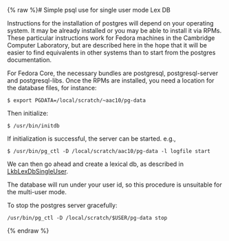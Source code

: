 {% raw %}# Simple psql use for single user mode Lex DB

Instructions for the installation of postgres will depend on your
operating system. It may be already installed or you may be able to
install it via RPMs. These particular instructions work for Fedora
machines in the Cambridge Computer Laboratory, but are described here in
the hope that it will be easier to find equivalents in other systems
than to start from the postgres documentation.

For Fedora Core, the necessary bundles are postgresql, postgresql-server
and postgresql-libs. Once the RPMs are installed, you need a location
for the database files, for instance:

    $ export PGDATA=/local/scratch/~aac10/pg-data

Then initialize:

    $ /usr/bin/initdb

If initialization is successful, the server can be started. e.g.,

    $ /usr/bin/pg_ctl -D /local/scratch/aac10/pg-data -l logfile start

We can then go ahead and create a lexical db, as described in
[LkbLexDbSingleUser](../LkbLexDbSingleUser).

The database will run under your user id, so this procedure is
unsuitable for the multi-user mode.

To stop the postgres server gracefully:

    /usr/bin/pg_ctl -D /local/scratch/$USER/pg-data stop
<update date omitted for speed>{% endraw %}